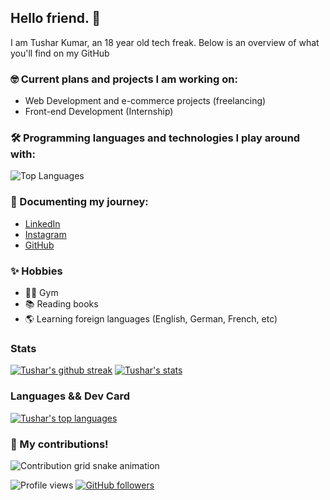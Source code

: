 ## Hello friend. 🚀

I am Tushar Kumar, an 18 year old tech freak. Below is an overview of what you'll find on my GitHub

### 🤓 Current plans and projects I am working on:

- Web Development and e-commerce projects (freelancing)
- Front-end Development (Internship)

### 🛠 Programming languages and technologies I play around with:
![Top Languages](https://github-profile-summary-cards.vercel.app/api/cards/most-commit-language?username=tushar0907&theme=tokyonight)


### 🦾 Documenting my journey:
- <a href="https://www.linkedin.com/in/tushar-kumar-9b0b91225/">LinkedIn</a>
- <a href="https://www.instagram.com/tusshar2707/">Instagram</a>
- <a href="https://github.com/tushar0907">GitHub</a>

### ✨ Hobbies
- 🏃‍♀️ Gym
- 📚 Reading books
- 🌎 Learning foreign languages (English, German, French, etc)

### Stats
[![Tushar's github streak](https://github-readme-streak-stats.herokuapp.com/?user=tushar0907&theme=tokyonight)](https://github.com/tushar0907/github-readme-streak-stats)
[![Tushar's stats](https://github-readme-stats.vercel.app/api?username=tushar0907&langs_count=3&layout=compact&show_icons=true&theme=tokyonight&count_private=true&include_all_commits=true)](https://github.com/tushar0907/github-readme-stats)

### Languages && Dev Card
[![Tushar's top languages](https://github-readme-stats.vercel.app/api/top-langs/?username=tushar0907&theme=tokyonight)](https://github.com/tushar0907/github-readme-stats)

### 🚀 My contributions!
![Contribution grid snake animation](https://raw.githubusercontent.com/tushar0907/tushar0907/output/github-contribution-grid-snake.svg)

![Profile views](https://gpvc.arturio.dev/tushar0907)
[![GitHub followers](https://img.shields.io/github/followers/tushar0907.svg?style=social&label=Follow&maxAge=2592000)](https://github.com/tushar0907?tab=followers)
